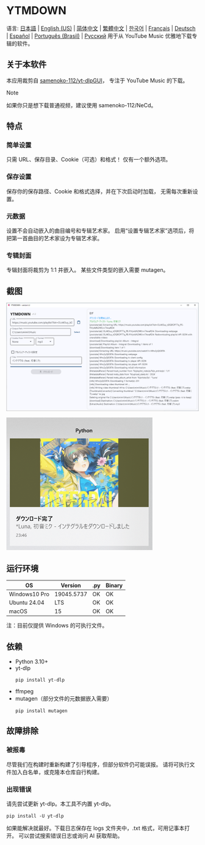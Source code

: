 # YTMDOWN
语言: [日本語](README.ja_jp.md) | [English (US)](README.md) | [简体中文](README.zh_cn.md) | [繁體中文](README.zh_tw.md) | [한국어](README.ko_kr.md) | [Français](README.fr_fr.md) | [Deutsch](README.de_de.md) | [Español](README.es_es.md) | [Português (Brasil)](README.pt_br.md) | [Русский](README.ru_ru.md)
用于从 YouTube Music 优雅地下载专辑的软件。

## 关于本软件
本应用裁剪自 [samenoko-112/yt-dlpGUI](https://github.com/samenoko-112/yt-dlpGUI)，
专注于 YouTube Music 的下载。

> [!NOTE]
> 如果你只是想下载普通视频，建议使用 samenoko-112/NeCd。

## 特点
### 简单设置
只需 URL、保存目录、Cookie（可选）和格式！
仅有一个额外选项。

### 保存设置
保存你的保存路径、Cookie 和格式选择，并在下次启动时加载，
无需每次重新设置。

### 元数据
设置不会自动嵌入的曲目编号和专辑艺术家。
启用“设置专辑艺术家”选项后，将把第一首曲目的艺术家设为专辑艺术家。

### 专辑封面
专辑封面将裁剪为 1:1 并嵌入。
某些文件类型的嵌入需要 mutagen。

## 截图
![](img/2025-05-05-23-52-10.png)

![通知](img/2025-05-05-23-52-38.png)

## 运行环境
| OS | Version | .py | Binary |
| -- | --- | - | - |
| Windows10 Pro | 19045.5737 | OK | OK |
| Ubuntu 24.04 | LTS | OK | OK |
| macOS | 15 | OK | OK |

注：目前仅提供 Windows 的可执行文件。

## 依赖
- Python 3.10+
- yt-dlp
    ```shell
    pip install yt-dlp
    ```
- ffmpeg
- mutagen（部分文件的元数据嵌入需要）
    ```shell
    pip install mutagen
    ```

## 故障排除
### 被报毒
尽管我们在构建时重新构建了引导程序，但部分软件仍可能误报。
请将可执行文件加入白名单，或克隆本仓库自行构建。

### 出现错误
请先尝试更新 yt-dlp。本工具不内置 yt-dlp。
```shell
pip install -U yt-dlp
```
如果能解决就最好。下载日志保存在 logs 文件夹中，.txt 格式，可用记事本打开。
可以尝试搜索错误日志或询问 AI 获取帮助。


